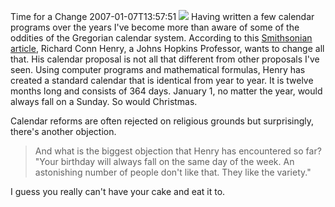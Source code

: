 Time for a Change
2007-01-07T13:57:51
![](/Products/calendar.png) Having written a few calendar programs over the years I've become more than aware of some of the oddities of the Gregorian calendar system. According to this [Smithsonian article](http://www.smithsonianmagazine.com/issues/2007/january/calendar.php), Richard Conn Henry, a Johns Hopkins Professor, wants to change all that. His calendar proposal is not all that different from other proposals I've seen. Using computer programs and mathematical formulas, Henry has created a standard calendar that is identical from year to year. It is twelve months long and consists of 364 days. January 1, no matter the year, would always fall on a Sunday. So would Christmas.

Calendar reforms are often rejected on religious grounds but surprisingly, there's another objection.

> And what is the biggest objection that Henry has encountered so far? "Your birthday will always fall on the same day of the week. An astonishing number of people don't like that. They like the variety."

I guess you really can't have your cake and eat it to.
